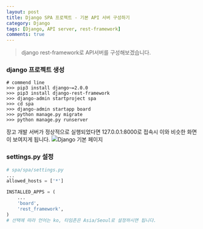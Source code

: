 ```yaml
---
layout: post
title: Django SPA 프로젝트 - 기본 API 서버 구성하기
category: Django
tags: [Django, API server, rest-framework]
comments: true
---
```

<!----------------- 탬플릿
## forEach
### 설명
[MDN]()
### 문법
```javascript

```
### 예시
```javascript

```
------------------->

> django rest-framework로 API서버를 구성해보겠습니다.

### django 프로젝트 생성

```shell
# commend line
>>> pip3 install django~=2.0.0
>>> pip3 install django-rest-framework
>>> django-admin startproject spa
>>> cd spa
>>> django-admin startapp board
>>> python manage.py migrate
>>> python manage.py runserver
```

장고 개발 서버가 정상적으로 실행되었다면 127.0.0.1:8000로 접속시 이와 비슷한 화면이 보여지게 됩니다.
![Django 기본 페이지](https://code.visualstudio.com/assets/docs/python/django/django-empty-project-success.png)

### settings.py 설정
```python
# spa/spa/settings.py
...
allowed_hosts = ['*']

INSTALLED_APPS = (
    ...
    'board',
    'rest_framework',
)
# 선택에 따라 언어는 ko, 타임존은 Asia/Seoul로 설정하시면 됩니다.
```

